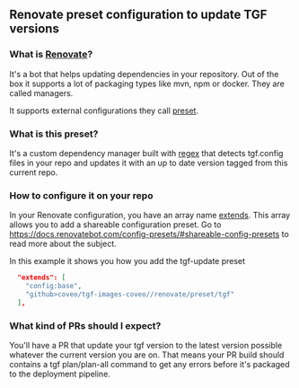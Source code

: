 ## Renovate preset configuration to update TGF versions

### What is [Renovate](https://docs.renovatebot.com/)?

It's a bot that helps updating dependencies in your repository. Out of the box it supports a lot of packaging types like mvn, npm or docker. They are called managers. 

It supports external configurations they call [preset](https://docs.renovatebot.com/config-presets/).

### What is this preset?

It's a custom dependency manager built with [regex](https://docs.renovatebot.com/modules/manager/regex/) that detects tgf.config files in your repo and updates it with an up to date version tagged from this current repo. 

### How to configure it on your repo

In your Renovate configuration, you have an array name [extends](https://docs.renovatebot.com/configuration-options/#extends). This array allows you to add a shareable configuration preset. Go to https://docs.renovatebot.com/config-presets/#shareable-config-presets to read more about the subject. 

In this example it shows you how you add the tgf-update preset
```json
  "extends": [
    "config:base",
    "github>coveo/tgf-images-coveo//renovate/preset/tgf"
  ],
```

### What kind of PRs should I expect?

You'll have a PR that update your tgf version to the latest version possible whatever the current version you are on. That means your PR build should contains a tgf plan/plan-all command to get any errors before it's packaged to the deployment pipeline.

